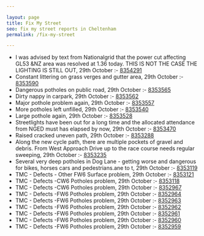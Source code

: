 ```yaml
---

layout: page
title: Fix My Street
seo: fix my street reports in Cheltenham
permalink: /fix-my-street

---
```


<!-- fix_marker starts -->

- I was advised by text from Nationalgrid that the power cut affecting GL53 &NZ area was resolved at 1.36 today. THIS IS NOT THE CASE THE LIGHTING IS STILL OUT, 29th October :- [8354291](https://www.fixmystreet.com/report/8354291)
- Constant littering on grass verges and gutter area, 29th October :- [8353590](https://www.fixmystreet.com/report/8353590)
- Dangerous potholes on public road, 29th October :- [8353565](https://www.fixmystreet.com/report/8353565)
- Dirty nappy in carpark, 29th October :- [8353562](https://www.fixmystreet.com/report/8353562)
- Major pothole problem again, 29th October :- [8353557](https://www.fixmystreet.com/report/8353557)
- More potholes left unfilled, 29th October :- [8353540](https://www.fixmystreet.com/report/8353540)
- Large pothole again, 29th October :- [8353528](https://www.fixmystreet.com/report/8353528)
- Streetlights have been out for a long time and the allocated attendance from NGED must has elapsed by now, 29th October :- [8353470](https://www.fixmystreet.com/report/8353470)
- Raised cracked uneven path, 29th October :- [8353288](https://www.fixmystreet.com/report/8353288)
- Along the new cycle path, there are multiple pockets of gravel and debris. From West Approach Drive up to the race course needs regular sweeping, 29th October :- [8353235](https://www.fixmystreet.com/report/8353235)
- Several very deep potholes in Dog Lane - getting worse and dangerous for bikes, horses cars and pedestrians.ane to t, 29th October :- [8353119](https://www.fixmystreet.com/report/8353119)
- TMC - Defects - Other FW6  Surface problem, 29th October :- [8353121](https://www.fixmystreet.com/report/8353121)
- TMC - Defects -CW6 Potholes  problem, 29th October :- [8353118](https://www.fixmystreet.com/report/8353118)
- TMC - Defects -CW6 Potholes  problem, 29th October :- [8352967](https://www.fixmystreet.com/report/8352967)
- TMC - Defects -FW6 Potholes problem, 29th October :- [8352964](https://www.fixmystreet.com/report/8352964)
- TMC - Defects -FW6 Potholes problem, 29th October :- [8352963](https://www.fixmystreet.com/report/8352963)
- TMC - Defects -FW6 Potholes problem, 29th October :- [8352962](https://www.fixmystreet.com/report/8352962)
- TMC - Defects -FW6 Potholes problem, 29th October :- [8352961](https://www.fixmystreet.com/report/8352961)
- TMC - Defects -FW6 Potholes problem, 29th October :- [8352960](https://www.fixmystreet.com/report/8352960)
- TMC - Defects -FW6 Potholes problem, 29th October :- [8352959](https://www.fixmystreet.com/report/8352959)

<!-- fix_marker ends -->